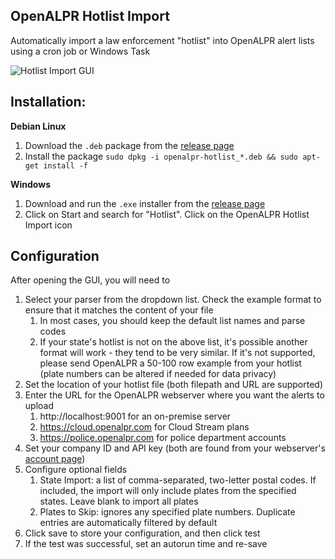 OpenALPR Hotlist Import
----------------------------

Automatically import a law enforcement "hotlist" into 
OpenALPR alert lists using a cron job or Windows Task

![Hotlist Import GUI](https://www.openalpr.com/images/demoscreens/openalpr_hotlist_import.png "Hotlist GUI Image")

Installation:
--------------

**Debian Linux**

1. Download the `.deb` package from the 
[release page](https://github.com/openalpr/openalpr_hotlist_import/releases)
2. Install the package 
`sudo dpkg -i openalpr-hotlist_*.deb && sudo apt-get install -f`

**Windows**

1. Download and run the `.exe` installer from the [release page](https://github.com/openalpr/openalpr_hotlist_import/releases)
2. Click on Start and search for "Hotlist".  Click on the OpenALPR Hotlist Import icon


Configuration
---------------

After opening the GUI, you will need to 

1. Select your parser from the dropdown list. Check the example format to ensure 
   that it matches the content of your file
    1. In most cases, you should keep the default list names and parse codes
    2. If your state's hotlist is not on the above list, it's possible another 
    format will work - they tend to be very 
    similar. If it's not supported, please send OpenALPR a 50-100 row example from 
    your hotlist (plate numbers can be altered if needed for data privacy)
2. Set the location of your hotlist file (both filepath and URL are supported)
3. Enter the URL for the OpenALPR webserver where you want the alerts to upload
    1. http://localhost:9001 for an on-premise server  
    2. https://cloud.openalpr.com for Cloud Stream plans
    3. https://police.openalpr.com for police department accounts
4. Set your company ID and API key (both are found from your webserver's 
   [account page](https://cloud.openalpr.com/account/my_account))
5. Configure optional fields
    1. State Import: a list of comma-separated, two-letter postal codes. If included,
    the import will only include plates from the specified states. Leave blank to 
    import all plates
    2. Plates to Skip: ignores any specified plate numbers. Duplicate entries are 
    automatically filtered by default
6. Click save to store your configuration, and then click test
7. If the test was successful, set an autorun time and re-save
